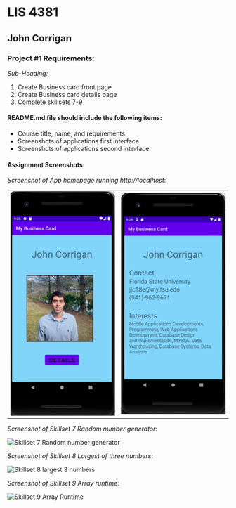 # LIS 4381

## John Corrigan

### Project #1 Requirements:

*Sub-Heading:*

1. Create Business card front page
2. Create Business card details page
3. Complete skillsets 7-9

#### README.md file should include the following items:

* Course title, name, and requirements
* Screenshots of applications first interface
* Screenshots of applications second interface


#### Assignment Screenshots:

*Screenshot of App homepage running http://localhost*:

<table><tr>
<td> <img src="img/p1_main.png" alt="Drawing" style="width: 250px;"/> </td>
<td> <img src="img/p1_details.png" alt="Drawing" style="width: 250px;"/> </td>
</tr></table>

*Screenshot of Skillset 7 Random number generator*:

![Skillset 7 Random number generator](img/ss7_ss.png)

*Screenshot of Skillset 8 Largest of three numbers*:

![Skillset 8 largest 3 numbers](img/ss8_ss.png)

*Screenshot of Skillset 9 Array runtime*:

![Skillset 9 Array Runtime](img/ss9_ss.png)